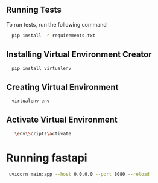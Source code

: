 
## Running Tests

To run tests, run the following command

```bash
  pip install -r requirements.txt
```
## Installing Virtual Environment Creator
```bash
  pip install virtualenv
```
## Creating Virtual Environment
```bash
  virtualenv env
```
## Activate Virtual Environment
```bash
  .\env\Scripts\activate
```


# Running fastapi

```bash
 uvicorn main:app --host 0.0.0.0 --port 8080 --reload
```
